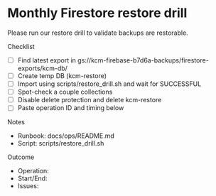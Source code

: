 # Monthly Firestore restore drill

Please run our restore drill to validate backups are restorable.

Checklist

- [ ] Find latest export in gs://kcm-firebase-b7d6a-backups/firestore-exports/kcm-db/
- [ ] Create temp DB (kcm-restore)
- [ ] Import using scripts/restore_drill.sh and wait for SUCCESSFUL
- [ ] Spot-check a couple collections
- [ ] Disable delete protection and delete kcm-restore
- [ ] Paste operation ID and timing below

Notes

- Runbook: docs/ops/README.md
- Script: scripts/restore_drill.sh

Outcome

- Operation:
- Start/End:
- Issues:
